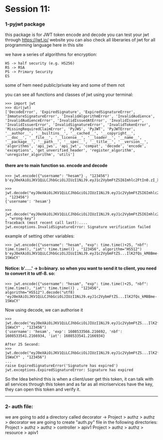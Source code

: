 # Session 11: 

### 1-pyjwt package
this package is for JWT token encode and decode 
you can test your jwt through https://jwt.io/ website
you can also check all liberaries of jwt for all programming language here in this site

we have a series of algorithms for encryption:
```
HS -> half security (e.g. HS256)
RS -> RSA
PS -> Primary Security
ES
```
some of hem need public/private key and some of them not

you can see all functions and classes of jwt using your terminal:
```
>>> import jwt
>>> dir(jwt)
['DecodeError', 'ExpiredSignature', 'ExpiredSignatureError', 'ImmatureSignatureError', 'InvalidAlgorithmError', 'InvalidAudience', 'InvalidAudienceError', 'InvalidIssuedAtError', 'InvalidIssuer', 'InvalidIssuerError', 'InvalidSignatureError', 'InvalidTokenError', 'MissingRequiredClaimError', 'PyJWS', 'PyJWT', 'PyJWTError', '__author__', '__builtins__', '__cached__', '__copyright__', '__doc__', '__file__', '__license__', '__loader__', '__name__', '__package__', '__path__', '__spec__', '__title__', '__version__', 'algorithms', 'api_jws', 'api_jwt', 'compat', 'decode', 'encode', 'exceptions', 'get_unverified_header', 'register_algorithm', 'unregister_algorithm', 'utils']

```
#### there are to main function so. encode and decode
```
>>> jwt.encode({"username": "hesam"} , "123456")
b'eyJ0eXAiOiJKV1QiLCJhbGciOiJIUzI1NiJ9.eyJ1c2VybmFtZSI6Imhlc2FtIn0.zI_X9pISTvl8DG2SE7sfALdB2HjJWFrceHzr7xVdOEY'

>>> jwt.decode("eyJ0eXAiOiJKV1QiLCJhbGciOiJIUzI1NiJ9.eyJ1c2VybmFtZSI6Imhlc2FtIn0.zI_X9pISTvl8DG2SE7sfALdB2HjJWFrceHzr7xVdOEY" , "123456")
{'username': 'hesam'}

>>> jwt.decode("eyJ0eXAiOiJKV1QiLCJhbGciOiJIUzI1NiJ9.eyJ1c2VybmFtZSI6Imhlc2FtIn0.zI_X9pISTvl8DG2SE7sfALdB2HjJWFrceHzr7xVdOEY" , "wrong-key")
Traceback (most recent call last):....
jwt.exceptions.InvalidSignatureError: Signature verification failed

```

example of setting other variables:
```
>>> jwt.encode({"username": "hesam", "exp": time.time()+25, "nbf": time.time(), "iat": time.time()} , "123456", algorithm="HS512")
b'eyJ0eXAiOiJKV1QiLCJhbGciOiJIUzI1NiJ9.eyJ1c2VybmFtZS...IlK2fQs_kM8Bme-1SWaCY'
```
#### Notice: b'.....' -> b=binary. so when you want to send it to client, you need to convert it to utf-8. so:
```
>>> jwt.encode({"username": "hesam", "exp": time.time()+25, "nbf": time.time(), "iat": time.time()} , "123456", algorithm="HS512").decode("utf8)
'eyJ0eXAiOiJKV1QiLCJhbGciOiJIUzI1NiJ9.eyJ1c2VybmFtZS...IlK2fQs_kM8Bme-1SWaCY'
```

Now using decode, we can authorise it
```
>>> jwt.decode("eyJ0eXAiOiJKV1QiLCJhbGciOiJIUzI1NiJ9.eyJ1c2VybmFtZS...IlK2fQs_kM8Bme-1SWaCY" , "123456")
{'username': 'hesam', 'exp': 1608533566.216692, 'nbf': 1608533541.2166934, 'iat': 1608533541.2166934}

After 25 Second: 
>>> jwt.decode("eyJ0eXAiOiJKV1QiLCJhbGciOiJIUzI1NiJ9.eyJ1c2VybmFtZS...IlK2fQs_kM8Bme-1SWaCY" , "123456")
...
raise ExpiredSignatureError('Signature has expired')
jwt.exceptions.ExpiredSignatureError: Signature has expired

```
So the Idea behind this is when a client/user get this token, it can talk with all services through this token and as far as all micriservices have the key, they can open this token and verify it. 

---
### 2- auth file:

we are going to add a directory called decorator -> Project > authz > authz > decorator
we are going to create "auth.py" file in the following directories:
Project > authz > authz > controller > apiv1
Project > authz > authz > resource > apiv1
